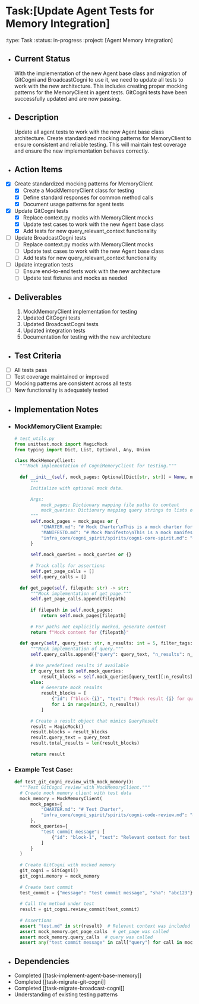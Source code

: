 # Task:[Update Agent Tests for Memory Integration]
:type: Task
:status: in-progress
:project: [Agent Memory Integration]
- ## Current Status
  With the implementation of the new Agent base class and migration of GitCogni and BroadcastCogni to use it, we need to update all tests to work with the new architecture. This includes creating proper mocking patterns for the MemoryClient in agent tests. GitCogni tests have been successfully updated and are now passing.
- ## Description
  Update all agent tests to work with the new Agent base class architecture. Create standardized mocking patterns for MemoryClient to ensure consistent and reliable testing. This will maintain test coverage and ensure the new implementation behaves correctly.
- ## Action Items
- [x] Create standardized mocking patterns for MemoryClient
	- [x] Create a MockMemoryClient class for testing
	- [x] Define standard responses for common method calls
	- [x] Document usage patterns for agent tests
- [x] Update GitCogni tests
	- [x] Replace context.py mocks with MemoryClient mocks
	- [x] Update test cases to work with the new Agent base class
	- [x] Add tests for new query_relevant_context functionality
- [ ] Update BroadcastCogni tests
	- [ ] Replace context.py mocks with MemoryClient mocks
	- [ ] Update test cases to work with the new Agent base class
	- [ ] Add tests for new query_relevant_context functionality
- [ ] Update integration tests
	- [ ] Ensure end-to-end tests work with the new architecture
	- [ ] Update test fixtures and mocks as needed
- ## Deliverables
  1. MockMemoryClient implementation for testing
  2. Updated GitCogni tests
  3. Updated BroadcastCogni tests
  4. Updated integration tests
  5. Documentation for testing with the new architecture
- ## Test Criteria
- [ ] All tests pass
- [ ] Test coverage maintained or improved
- [ ] Mocking patterns are consistent across all tests
- [ ] New functionality is adequately tested
- ## Implementation Notes
- ### MockMemoryClient Example:
  ```python
  # test_utils.py
  from unittest.mock import MagicMock
  from typing import Dict, List, Optional, Any, Union
  
  class MockMemoryClient:
    """Mock implementation of CogniMemoryClient for testing."""
    
    def __init__(self, mock_pages: Optional[Dict[str, str]] = None, mock_queries: Optional[Dict[str, List[Dict]]] = None):
        """
        Initialize with optional mock data.
        
        Args:
            mock_pages: Dictionary mapping file paths to content
            mock_queries: Dictionary mapping query strings to lists of result blocks
        """
        self.mock_pages = mock_pages or {
            "CHARTER.md": "# Mock Charter\nThis is a mock charter for testing.",
            "MANIFESTO.md": "# Mock Manifesto\nThis is a mock manifesto for testing.",
            "infra_core/cogni_spirit/spirits/cogni-core-spirit.md": "# Mock Core Spirit\nThis is a mock core spirit guide."
        }
        
        self.mock_queries = mock_queries or {}
        
        # Track calls for assertions
        self.get_page_calls = []
        self.query_calls = []
    
    def get_page(self, filepath: str) -> str:
        """Mock implementation of get_page."""
        self.get_page_calls.append(filepath)
        
        if filepath in self.mock_pages:
            return self.mock_pages[filepath]
        
        # For paths not explicitly mocked, generate content
        return f"Mock content for {filepath}"
    
    def query(self, query_text: str, n_results: int = 5, filter_tags: Optional[List[str]] = None, **kwargs) -> Any:
        """Mock implementation of query."""
        self.query_calls.append({"query": query_text, "n_results": n_results, "filter_tags": filter_tags})
        
        # Use predefined results if available
        if query_text in self.mock_queries:
            result_blocks = self.mock_queries[query_text][:n_results]
        else:
            # Generate mock results
            result_blocks = [
                {"id": f"block-{i}", "text": f"Mock result {i} for query: {query_text}", "source_file": "mock.md", "tags": ["#mock"]}
                for i in range(min(3, n_results))
            ]
        
        # Create a result object that mimics QueryResult
        result = MagicMock()
        result.blocks = result_blocks
        result.query_text = query_text
        result.total_results = len(result_blocks)
        
        return result
  ```
- ### Example Test Case:
  ```python
  def test_git_cogni_review_with_mock_memory():
    """Test GitCogni review with MockMemoryClient."""
    # Create mock memory client with test data
    mock_memory = MockMemoryClient(
        mock_pages={
            "CHARTER.md": "# Test Charter",
            "infra_core/cogni_spirit/spirits/cogni-code-review.md": "# Code Review Guidelines\nTest guidelines."
        },
        mock_queries={
            "test commit message": [
                {"id": "block-1", "text": "Relevant context for test commit", "source_file": "test.md", "tags": []}
            ]
        }
    )
    
    # Create GitCogni with mocked memory
    git_cogni = GitCogni()
    git_cogni.memory = mock_memory
    
    # Create test commit
    test_commit = {"message": "test commit message", "sha": "abc123"}
    
    # Call the method under test
    result = git_cogni.review_commit(test_commit)
    
    # Assertions
    assert "test.md" in str(result)  # Relevant context was included
    assert mock_memory.get_page_calls  # get_page was called
    assert mock_memory.query_calls  # query was called
    assert any("test commit message" in call["query"] for call in mock_memory.query_calls)  # Query used commit message
  ```
- ## Dependencies
- Completed [[task-implement-agent-base-memory]]
- Completed [[task-migrate-git-cogni]]
- Completed [[task-migrate-broadcast-cogni]]
- Understanding of existing testing patterns